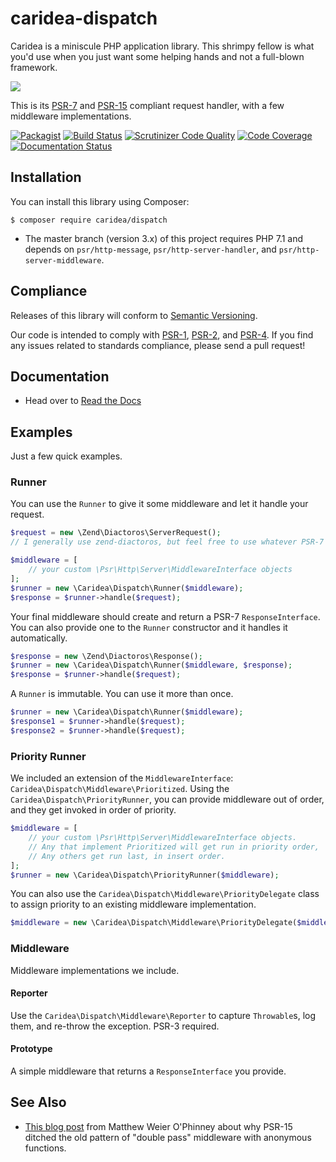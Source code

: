 # caridea-dispatch
Caridea is a miniscule PHP application library. This shrimpy fellow is what you'd use when you just want some helping hands and not a full-blown framework.

![](http://libreworks.com/caridea-100.png)

This is its [PSR-7](http://www.php-fig.org/psr/psr-7/) and [PSR-15](http://www.php-fig.org/psr/psr-15/) compliant request handler, with a few middleware implementations.

[![Packagist](https://img.shields.io/packagist/v/caridea/dispatch.svg)](https://packagist.org/packages/caridea/dispatch)
[![Build Status](https://travis-ci.org/libreworks/caridea-dispatch.svg)](https://travis-ci.org/libreworks/caridea-dispatch)
[![Scrutinizer Code Quality](https://scrutinizer-ci.com/g/libreworks/caridea-dispatch/badges/quality-score.png?b=master)](https://scrutinizer-ci.com/g/libreworks/caridea-dispatch/?branch=master)
[![Code Coverage](https://scrutinizer-ci.com/g/libreworks/caridea-dispatch/badges/coverage.png?b=master)](https://scrutinizer-ci.com/g/libreworks/caridea-dispatch/?branch=master)
[![Documentation Status](http://readthedocs.org/projects/caridea-dispatch/badge/?version=latest)](http://caridea-dispatch.readthedocs.io/en/latest/?badge=latest)

## Installation

You can install this library using Composer:

```console
$ composer require caridea/dispatch
```

* The master branch (version 3.x) of this project requires PHP 7.1 and depends on `psr/http-message`, `psr/http-server-handler`, and `psr/http-server-middleware`.

## Compliance

Releases of this library will conform to [Semantic Versioning](http://semver.org).

Our code is intended to comply with [PSR-1](http://www.php-fig.org/psr/psr-1/), [PSR-2](http://www.php-fig.org/psr/psr-2/), and [PSR-4](http://www.php-fig.org/psr/psr-4/). If you find any issues related to standards compliance, please send a pull request!

## Documentation

* Head over to [Read the Docs](http://caridea-dispatch.readthedocs.io/en/latest/)

## Examples

Just a few quick examples.

### Runner

You can use the `Runner` to give it some middleware and let it handle your request.

```php
$request = new \Zend\Diactoros\ServerRequest();
// I generally use zend-diactoros, but feel free to use whatever PSR-7 library you use

$middleware = [
    // your custom \Psr\Http\Server\MiddlewareInterface objects
];
$runner = new \Caridea\Dispatch\Runner($middleware);
$response = $runner->handle($request);
```

Your final middleware should create and return a PSR-7 `ResponseInterface`. You can also provide one to the `Runner` constructor and it handles it automatically.

```php
$response = new \Zend\Diactoros\Response();
$runner = new \Caridea\Dispatch\Runner($middleware, $response);
$response = $runner->handle($request);
```

A `Runner` is immutable. You can use it more than once.

```php
$runner = new \Caridea\Dispatch\Runner($middleware);
$response1 = $runner->handle($request);
$response2 = $runner->handle($request);
```

### Priority Runner

We included an extension of the `MiddlewareInterface`: `Caridea\Dispatch\Middleware\Prioritized`. Using the `Caridea\Dispatch\PriorityRunner`, you can provide middleware out of order, and they get invoked in order of priority.

```php
$middleware = [
    // your custom \Psr\Http\Server\MiddlewareInterface objects.
    // Any that implement Prioritized will get run in priority order,
    // Any others get run last, in insert order.
];
$runner = new \Caridea\Dispatch\PriorityRunner($middleware);
```

You can also use the `Caridea\Dispatch\Middleware\PriorityDelegate` class to assign priority to an existing middleware implementation.

```php
$middleware = new \Caridea\Dispatch\Middleware\PriorityDelegate($middleware, 123456);
```

### Middleware

Middleware implementations we include.

#### Reporter

Use the `Caridea\Dispatch\Middleware\Reporter` to capture `Throwable`s, log them, and re-throw the exception. PSR-3 required.

#### Prototype

A simple middleware that returns a `ResponseInterface` you provide.

## See Also

* [This blog post](https://mwop.net/blog/2018-01-23-psr-15.html) from Matthew Weier O'Phinney about why PSR-15 ditched the old pattern of "double pass" middleware with anonymous functions.

